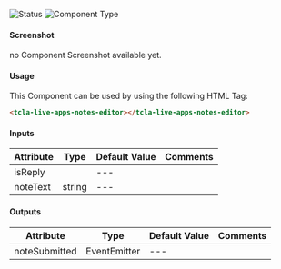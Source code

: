 
![Status][auto] ![Component Type][minor] <!--Component Meta {"created_by":"Auto", "reviewed_by":"Auto", "last_modified_by":"Auto", "comment":"* UX refresh would be nice *"} Component Meta -->




#### Screenshot


no Component Screenshot available yet.

#### Usage


This Component can be used by using the following HTML Tag:

```html
<tcla-live-apps-notes-editor></tcla-live-apps-notes-editor>
```

#### Inputs

Attribute | Type | Default Value  | Comments
--- | --- | --- | ---
isReply |  | --- | 
noteText | string | --- | 

#### Outputs

Attribute | Type | Default Value  | Comments
--- | --- | --- | ---
noteSubmitted | EventEmitter | --- | 


[auto]: https://img.shields.io/badge/Status-auto%20generated-lightgrey.svg?style=flat "auto generated"

[manually]: https://img.shields.io/badge/Status-manually%20created-yellow.svg?style=flat "manually created"

[draft]: https://img.shields.io/badge/Status-draft-red.svg?style=flat "draft"

[review]: https://img.shields.io/badge/Status-need%20review-yellowgreen.svg?style=flat "need review"

[review done]: https://img.shields.io/badge/Status-review%20done-green.svg?style=flat "review done"

[finalized]: https://img.shields.io/badge/Status-finalized-brightgreen.svg?style=flat "finalized"

[top]: https://img.shields.io/badge/Component%20Type-Top-blue.svg?style=flat "top Component"

[major]: https://img.shields.io/badge/Component%20Type-major%20Component-blue.svg?style=flat "major Component"

[minor]: https://img.shields.io/badge/Component%20Type-minor%20Component-blue.svg?style=flat "minor Component"


